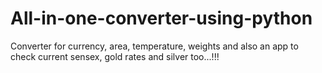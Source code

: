 # All-in-one-converter-using-python
Converter for currency, area, temperature, weights and also an app to check current sensex, gold rates and silver too...!!! 
